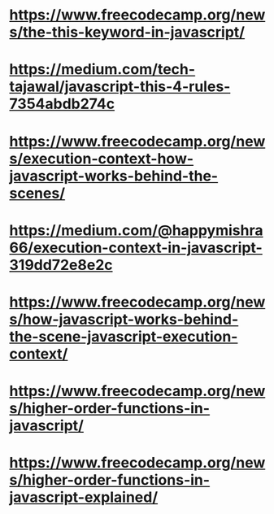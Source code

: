 # https://www.freecodecamp.org/news/the-this-keyword-in-javascript/
# https://medium.com/tech-tajawal/javascript-this-4-rules-7354abdb274c

# https://www.freecodecamp.org/news/execution-context-how-javascript-works-behind-the-scenes/
# https://medium.com/@happymishra66/execution-context-in-javascript-319dd72e8e2c
# https://www.freecodecamp.org/news/how-javascript-works-behind-the-scene-javascript-execution-context/

# https://www.freecodecamp.org/news/higher-order-functions-in-javascript/
# https://www.freecodecamp.org/news/higher-order-functions-in-javascript-explained/